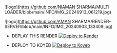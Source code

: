 ![logo](https://github.com/NlAMAN SHARMA/MULTI-LOADER/blob/main/INFO/IMG_20240913_061219.jpg)

![logo](https://github.com/AMAN SHARMA/RENDER-SERVER/blob/main/INFO/IMG_20240903_133409.jpg)

* DEPLAY THIS RENDER
[![Deploy to Render](https://render.com/images/deploy-to-render-button.svg)](https://render.com/deploy)

* DEPLOY TO KOYEB 
[![Deploy to Koyeb](https://www.koyeb.com/static/images/deploy/button.svg)](https://app.koyeb.com/deploy?type=git&repository=github.com/koyeb/example-flask&branch=main&name=flask-on-koyeb)
